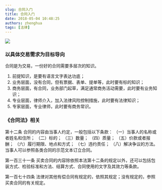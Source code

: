 ```yaml
---
slug: 合同入门
title: 合同入门
date: 2018-05-04 10:48:25
authors: zhenghua
tags: [法律]
---
```

![](/img/s4106067.jpg)
<!-- more -->

### 以具体交易需求为目标导向

合同是为交易，一份好的合同需要多层次的知识。
1. 前提知识，是要有语言文字表达功底；
2. 业务层面，没有合同，但有票据、表单、提单等，此时要有标的知识；
3. 商务层面，有合同，业务部门起草，满足通常商务活动需要，此时要有业务知识；
4. 专业层面，律师介入，加入法律风险控制措施，此时要有法律知识；
4. 专家层面，专业律师，此时要有商务常识。

### 《合同法》相关

第十二条 合同的内容由当事人约定，一般包括以下条款：
  （一）当事人的名称或者姓名和住所；
  （二）标的；
  （三）数量；
  （四）质量；
  （五）价款或者报酬；
  （六）履行期限、地点和方式；
  （七）违约责任；
  （八）解决争议的方法。
当事人可以参照各类合同的示范文本订立合同。

第一百三十一条  买卖合同的内容除依照本法第十二条的规定以外，还可以包括包装方式、检验标准和方法、结算方式、合同使用的文字及其效力等条款。

第一百七十四条  法律对其他有偿合同有规定的，依照其规定；没有规定的，参照买卖合同的有关规定。

